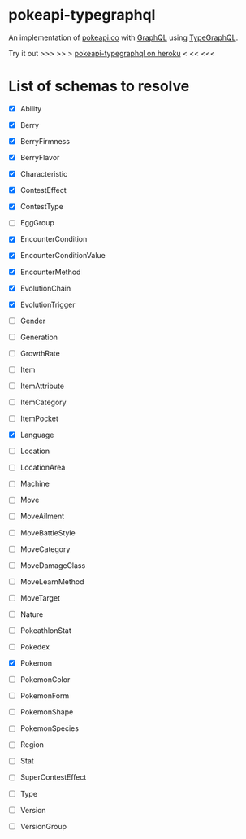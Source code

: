 # pokeapi-typegraphql

An implementation of [pokeapi.co](https://pokeapi.co) with [GraphQL](https://graphql.org/) using [TypeGraphQL](https://typegraphql.ml/).

Try it out >>> >> > [pokeapi-typegraphql on heroku](https://pokeapi-typegraphql.herokuapp.com/graphql) < << <<<

# List of schemas to resolve

- [x] Ability

- [x] Berry

- [x] BerryFirmness

- [x] BerryFlavor

- [x] Characteristic

- [x] ContestEffect

- [x] ContestType

- [ ] EggGroup

- [x] EncounterCondition

- [x] EncounterConditionValue

- [x] EncounterMethod

- [x] EvolutionChain

- [x] EvolutionTrigger

- [ ] Gender

- [ ] Generation

- [ ] GrowthRate

- [ ] Item

- [ ] ItemAttribute

- [ ] ItemCategory

- [ ] ItemPocket

- [x] Language

- [ ] Location

- [ ] LocationArea

- [ ] Machine

- [ ] Move

- [ ] MoveAilment

- [ ] MoveBattleStyle

- [ ] MoveCategory

- [ ] MoveDamageClass

- [ ] MoveLearnMethod

- [ ] MoveTarget

- [ ] Nature

- [ ] PokeathlonStat

- [ ] Pokedex

- [x] Pokemon

- [ ] PokemonColor

- [ ] PokemonForm

- [ ] PokemonShape

- [ ] PokemonSpecies

- [ ] Region

- [ ] Stat

- [ ] SuperContestEffect

- [ ] Type

- [ ] Version

- [ ] VersionGroup
